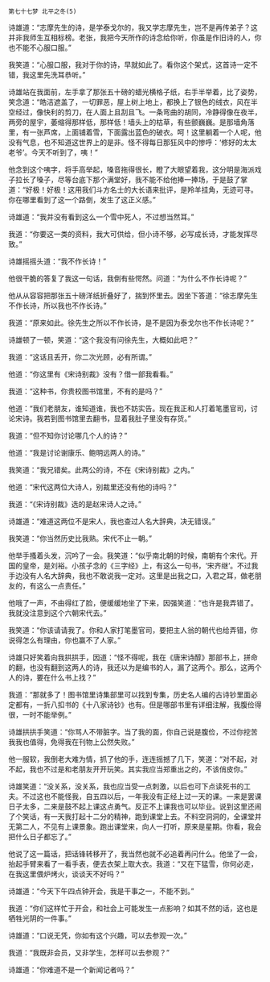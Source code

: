     第七十七梦 北平之冬(5) 

   诗雄道：“志摩先生的诗，是学泰戈尔的，我又学志摩先生，岂不是再传弟子？这并非我师生互相标榜。老张，我把今天所作的诗念给你听，你虽是作旧诗的人，你也不能不心服口服。”

   我笑道：“心服口服，我对于你的诗，早就如此了。看你这个架式，这首诗一定不错，我这里先洗耳恭听。”

   诗雄站在我面前，左手拿了那张五十磅的蜡光横格子纸，右手半举着，比了姿势，笑念道：“皓洁遮盖了，一切罪恶，屋上树上地上，都换上了银色的绒衣，风在半空经过，像快利的剪刀，在人面上且刮且飞。一条弯曲的胡同，冷静得像在夜半，两旁的屋宇，萎缩得那样低，那样低！墙头上的枯草，有些颤巍巍。是那墙角落里，有一张芦席，上面铺着雪，下面露出蓝色的破衣。呵！这里躺着一个人呢，他没有气息，也不知道这世界上的是非。怪不得每日那狂风中的惨呼：‘修好的太太老爷’。今天不听到了，咦！”

   他念到这个咦字，将手高举起，嗓音拖得很长，瞪了大眼望着我，这分明是海派戏子拉长了嗓子，尽等台底下那个满堂好，我不能不给他捧一捧场，于是鼓了掌道：“好极！好极！这用我们斗方名士的大长语来批评，是羚羊挂角，无迹可寻。你在哪里看到了这一个路倒，发生了这正义感。”

   诗雄道：“我并没有看到这么一个雪中死人，不过想当然耳。”

   我道：“你要这一类的资料，我大可供给，但小诗不够，必写成长诗，才能发挥尽致。”

   诗雄摇摇头道：“我不作长诗！”

   他很干脆的答复了我这一句话，我倒有些愕然。问道：“为什么不作长诗呢？”

   他从从容容把那张五十磅洋纸折叠好了，揣到怀里去。因坐下答道：“徐志摩先生不作长诗，所以我也不作长诗。”

   我道：“原来如此。徐先生之所以不作长诗，是不是因为泰戈尔也不作长诗呢？”

   诗雄顿了一顿，笑道：“这个我没有问徐先生，大概如此吧？”

   我道：“这话且丢开，你二次光顾，必有所谓。”

   他道：“你这里有《宋诗别裁》没有？借一部我看看。”

   我道：“这种书，你贵校图书馆里，不有的是吗？”

   他道：“我们老朋友，谁知道谁，我也不妨实告。现在我正和人打着笔墨官司，讨论宋诗。我若到图书馆里去翻书，显着我肚子里没有存货。”

   我道：“但不知你讨论哪几个人的诗？”

   他道：“我是讨论谢康乐、鲍明远两人的诗。”

   我笑道：“我兄错矣。此两公的诗，不在《宋诗别裁》之内。”

   他道：“宋代这两位大诗人，别裁里还没有他的诗吗？”

   我道：“《宋诗别裁》选的是赵宋诗人之诗。”

   诗雄道：“难道这两位不是宋人，我也查过人名大辞典，决无错误。”

   我笑道：“你当然历史比我熟。宋代不止一朝。”

   他举手搔着头发，沉吟了一会。我笑道：“似乎南北朝的时候，南朝有个宋代。开国的皇帝，是刘裕。小孩子念的《三字经》上，有这么一句书，‘宋齐继’。不过我手边没有人名大辞典，我也不敢说我一定对。这里是出我之口，入君之耳，做老朋友的，有这么一点责任。”

   他哦了一声，不由得红了脸，便缓缓地坐了下来，因强笑道：“也许是我弄错了。我就没注意到这个六朝宋代去。”

   我笑道：“你该请请我了。你和人家打笔墨官司，要把主人翁的朝代也给弄错，你说得怎么有理由，你也赢不了人家。”

   诗雄只好笑着向我拱拱手，因道：“怪不得呢，我在《唐宋诗醇》那部书上，拼命的翻，也没有翻到这两人的诗，我还以为是编书的人，漏了这两个。那么，这两个人的诗，要在什么书上找？”

   我道：“那就多了！图书馆里诗集部里可以找到专集，历史名人编的古诗钞里面必定都有，一折八扣书的《十八家诗钞》也有。但是哪部书里有详细注解，我腹俭得很，一时不能举例。”

   诗雄拱拱手笑道：“你骂人不带脏字。当了我的面，你自己说是腹俭，不过你挖苦我我也值得，免得我在刊物上公然失败。”

   他一服软，我倒老大难为情，抓了他的手，连连摇撼了几下，笑道：“对不起，对不起，我也不过是和老朋友开开玩笑。其实我应当郑重出之的，不该俏皮你。”

   诗雄笑道：“没关系，没关系，我也应当受一点刺激，以后也可下点读死书的工夫。不过这也不能怪我，自五四以后，一年我没有正经上过一天的课。一来是罢课日子太多，二来是鼓不起上课这点勇气。反正不上课我也可以毕业。说到这里还闹了个笑话，有一天我打起十二分的精神，跑到课堂上去。不料空洞洞的，全课堂并无第二人，不见有上课景象。跑出课堂来，向人一打听，原来是星期。你看，我会把什么日子都忘了。”

   他说了这一篇话，把话锋转移开了，我当然也就不必追着再问什么。他坐了一会，抬起手臂来看了一看手表，便去衣架上取大衣。我道：“又在下猛雪，你何必走，在我这里偎炉烤火，谈谈天不好吗？”

   诗雄道：“今天下午四点钟开会，我是干事之一，不能不到。”

   我道：“你们这样忙于开会，和社会上可能发生一点影响？如其不然的话，这也是牺牲光阴的一件事。”

   诗雄道：“口说无凭，你如有这个兴趣，可以去参观一次。”

   我道：“我既非会员，又非学生，怎样可以去参观？”

   诗雄道：“你难道不是一个新闻记者吗？”

